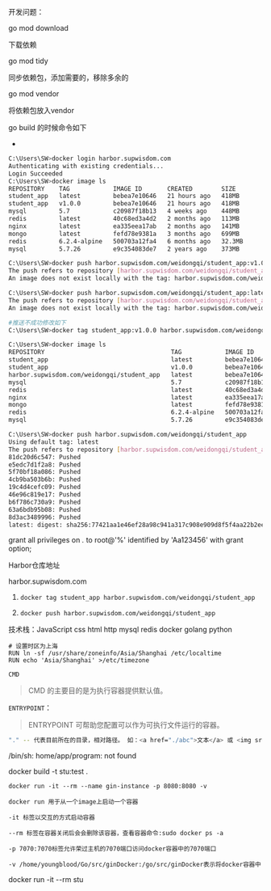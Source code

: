 开发问题：

go mod download

下载依赖

go mod tidy

同步依赖包，添加需要的，移除多余的

go mod vendor

将依赖包放入vendor

go build 的时候命令如下

-



```bash
C:\Users\SW>docker login harbor.supwisdom.com
Authenticating with existing credentials...
Login Succeeded
C:\Users\SW>docker image ls
REPOSITORY    TAG            IMAGE ID       CREATED        SIZE
student_app   latest         bebea7e10646   21 hours ago   418MB
student_app   v1.0.0         bebea7e10646   21 hours ago   418MB
mysql         5.7            c20987f18b13   4 weeks ago    448MB
redis         latest         40c68ed3a4d2   2 months ago   113MB
nginx         latest         ea335eea17ab   2 months ago   141MB
mongo         latest         fefd78e9381a   3 months ago   699MB
redis         6.2.4-alpine   500703a12fa4   6 months ago   32.3MB
mysql         5.7.26         e9c354083de7   2 years ago    373MB

C:\Users\SW>docker push harbor.supwisdom.com/weidongqi/student_app:v1.0.0
The push refers to repository [harbor.supwisdom.com/weidongqi/student_app]
An image does not exist locally with the tag: harbor.supwisdom.com/weidongqi/student_app

C:\Users\SW>docker push harbor.supwisdom.com/weidongqi/student_app:latest
The push refers to repository [harbor.supwisdom.com/weidongqi/student_app]
An image does not exist locally with the tag: harbor.supwisdom.com/weidongqi/student_app

#推送不成功修改如下
C:\Users\SW>docker tag student_app:v1.0.0 harbor.supwisdom.com/weidongqi/student_app

C:\Users\SW>docker image ls
REPOSITORY                                   TAG            IMAGE ID       CREATED        SIZE
student_app                                  latest         bebea7e10646   22 hours ago   418MB
student_app                                  v1.0.0         bebea7e10646   22 hours ago   418MB
harbor.supwisdom.com/weidongqi/student_app   latest         bebea7e10646   22 hours ago   418MB
mysql                                        5.7            c20987f18b13   4 weeks ago    448MB
redis                                        latest         40c68ed3a4d2   2 months ago   113MB
nginx                                        latest         ea335eea17ab   2 months ago   141MB
mongo                                        latest         fefd78e9381a   3 months ago   699MB
redis                                        6.2.4-alpine   500703a12fa4   6 months ago   32.3MB
mysql                                        5.7.26         e9c354083de7   2 years ago    373MB

C:\Users\SW>docker push harbor.supwisdom.com/weidongqi/student_app
Using default tag: latest
The push refers to repository [harbor.supwisdom.com/weidongqi/student_app]
81dc20d6c547: Pushed
e5edc7d1f2a8: Pushed
5f70bf18a086: Pushed
4cb9ba503b6b: Pushed
19c4d4cefc09: Pushed
46e96c819e17: Pushed
b6f786c730a9: Pushed
63a6bdb95b08: Pushed
8d3ac3489996: Pushed
latest: digest: sha256:77421aa1e46ef28a98c941a317c908e909d8f5f4aa22b2ee204f1c0cda8dd5fd size: 2202
```



grant all privileges on *.* to root@'%' identified by 'Aa123456' with grant option;

Harbor仓库地址

harbor.supwisdom.com





1. `docker tag student_app harbor.supwisdom.com/weidongqi/student_app`

1. `docker push harbor.supwisdom.com/weidongqi/student_app`

技术栈：JavaScript css html http mysql redis docker golang python

```text
# 设置时区为上海
RUN ln -sf /usr/share/zoneinfo/Asia/Shanghai /etc/localtime
RUN echo 'Asia/Shanghai' >/etc/timezone
```

 `CMD`

> CMD 的主要目的是为执行容器提供默认值。

`ENTRYPOINT`：

> ENTRYPOINT 可帮助您配置可以作为可执行文件运行的容器。

```bash
"." -- 代表目前所在的目录，相对路径。 如：<a href="./abc">文本</a> 或 <img src="./abc" /> ".." -- 代表上一层目录，相对路径。 如：<a href="../abc">文本</a> 或 <img src="../abc" /> "../../" -- 代表的是上一层目录的上一层目录，相对路径。 如：<img src="../../abc" /> "/" -- 代表根目录,绝对路径。 如：<a href="/abc">文本</a> 或 <img src="/abc" /> "D:/abc/" -- 代表根目录,绝对路径。
```



/bin/sh: home/app/program: not found



docker build -t stu:test .



```
docker run -it --rm --name gin-instance -p 8080:8080 -v

docker run 用于从一个image上启动一个容器

-it 标签以交互的方式启动容器

--rm 标签在容器关闭后会会删除该容器，查看容器命令:sudo docker ps -a

-p 7070:7070标签允许荣过主机的7070端口访问docker容器中的7070端口

-v /home/youngblood/Go/src/ginDocker:/go/src/ginDocker表示将docker容器中
```

docker run -it --rm stu

